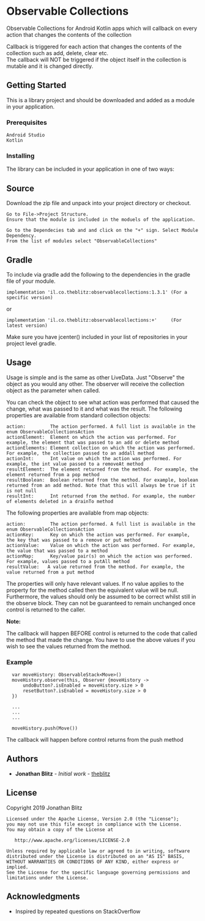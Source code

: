 # Observable Collections
Observable Collections for Android Kotlin apps which will callback on every action that changes the contents of the collection 

Callback is triggered for each action that changes the contents of the collection such as add, delete, clear etc.  
The callback will NOT be triggered if the object itself in the collection is mutable and it is changed directly. 

## Getting Started

This is a library project and should be downloaded and added as a module in your application.

### Prerequisites
```
Android Studio
Kotlin
```

### Installing

The library can be included in your application in one of two ways:

## Source
Download the zip file and unpack into your project directory or checkout.
```
Go to File->Project Structure.
Ensure that the module is included in the moduels of the application.

Go to the Dependecies tab and and click on the "+" sign. Select Module Dependency.
From the list of modules select "ObservableCollections"
```
## Gradle
To include via gradle add the following to the dependencies in the gradle file of your module.

    implementation 'il.co.theblitz:observablecollections:1.3.1' (For a specific version)
or 

    implementation 'il.co.theblitz:observablecollections:+'     (For latest version) 
    
Make sure you have jcenter() included in your list of repositories in your project level gradle.

## Usage

Usage is simple and is the same as other LiveData.
Just "Observe" the object as you would any other.
The observer will receive the collection object as the parameter when called.


You can check the object to see what action was performed that caused the change, what was passed to it and what was the result.
The following properties are available from standard collection objects:
```
action:         The action performed. A full list is available in the enum ObservableCollectionsAction
actionElement:  Element on which the action was performed. For example, the element that was passed to an add or delete method
actionElements: Element collection on which the action was performed. For example, the collection passed to an addall method
actionInt:      Int value on which the action was performed. For example, the int value passed to a removeAt method
resultElement:  The element returned from the method. For example, the element returned from a pop method
resultBoolean:  Boolean returned from the method. For example, boolean returned from an add method. Note that this will always be true if it is not null
resultInt:      Int returned from the method. For example, the number of elements deleted in a drainTo method
```

The following properties are available from map objects:
```
action:         The action performed. A full list is available in the enum ObservableCollectionsAction
actionKey:      Key on which the action was performed. For example, the key that was passed to a remove or put method
actionValue:    Value on which the action was performed. For example, the value that was passed to a method
actionMap:      Key/value pair(s) on which the action was performed. For example, values passed to a putAll method
resultValue:   A value returned from the method. For example, the value returned from a put method
```
The properties will only have relevant values. If no value applies to the property for the method called then the equivalent value will be null.
Furthermore, the values should only be assumed to be correct whilst still in the observe block. They can not be guaranteed to remain unchanged once control is returned to the caller.

**Note:**

The callback will happen BEFORE control is returned to the code that called the method that made the change. You have to use the above values if you wish to see the values returned from the method.


### Example

```
  var moveHistory: ObservableStack<Move>()
  moveHistory.observe(this, Observer {moveHistory ->
      undoButton?.isEnabled = moveHistory.size > 0
      resetButton?.isEnabled = moveHistory.size > 0
  })
  
  ...
  ...
  ...
  
  moveHistory.push(Move())
```
The callback will happen before control returns from the push method


## Authors

* **Jonathan Blitz** - *Initial work* - [theblitz](https://github.com/theblitz)


## License
Copyright 2019 Jonathan Blitz
```
Licensed under the Apache License, Version 2.0 (the "License");
you may not use this file except in compliance with the License.
You may obtain a copy of the License at

   http://www.apache.org/licenses/LICENSE-2.0

Unless required by applicable law or agreed to in writing, software
distributed under the License is distributed on an "AS IS" BASIS,
WITHOUT WARRANTIES OR CONDITIONS OF ANY KIND, either express or implied.
See the License for the specific language governing permissions and
limitations under the License.
```

## Acknowledgments

* Inspired by repeated questions on StackOverflow

